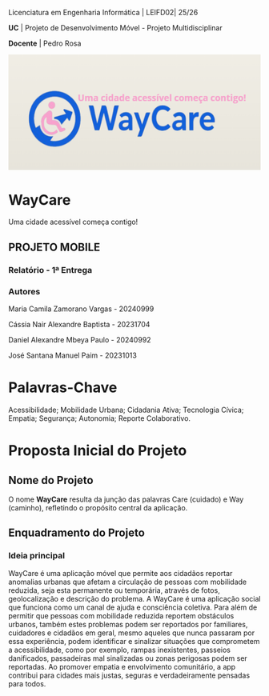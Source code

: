Licenciatura em Engenharia Informática | LEIFD02| 25/26

**UC** | Projeto de Desenvolvimento Móvel - Projeto Multidisciplinar

**Docente** | Pedro Rosa 

![Logo WayCare](Images/logoWayCare1.png)
# WayCare
Uma cidade acessível começa contigo! 
## PROJETO MOBILE 
### Relatório - 1ª Entrega 
### Autores
Maria Camila Zamorano Vargas - 20240999 

Cássia Nair Alexandre Baptista - 20231704 

Daniel Alexandre Mbeya Paulo - 20240992 

José Santana Manuel Paim - 20231013 

# Palavras-Chave
Acessibilidade; Mobilidade Urbana; Cidadania Ativa; Tecnologia Cívica; Empatia; Segurança; Autonomia; Reporte Colaborativo.
# Proposta Inicial do Projeto 
## Nome do Projeto 
O nome **WayCare** resulta da junção das palavras Care (cuidado) e Way (caminho), refletindo o propósito central da aplicação.
## Enquadramento do Projeto
### Ideia principal
WayCare é uma aplicação móvel que permite aos cidadãos reportar anomalias urbanas que afetam a circulação de pessoas com mobilidade reduzida, seja esta permanente ou temporária, através de fotos, geolocalização e descrição do problema. A WayCare é uma aplicação social que funciona como um canal de ajuda e consciência coletiva. Para além de permitir que pessoas com mobilidade reduzida reportem obstáculos urbanos, também estes problemas podem ser reportados por familiares, cuidadores e cidadãos em geral, mesmo aqueles que nunca passaram por essa experiência, podem identificar e sinalizar situações que comprometem a acessibilidade, como por exemplo, rampas inexistentes, passeios danificados, passadeiras mal sinalizadas ou zonas perigosas podem ser reportadas. Ao promover empatia e envolvimento comunitário, a app contribui para cidades mais justas, seguras e verdadeiramente pensadas para todos.